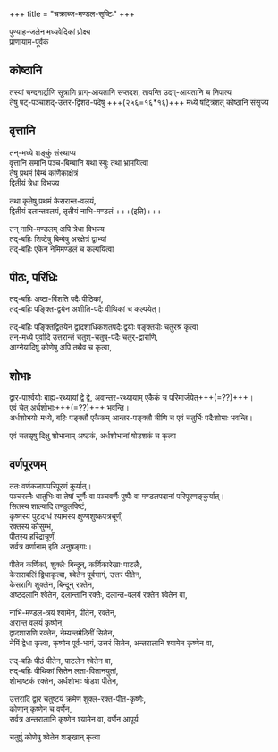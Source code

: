 +++
title = "चक्राब्ज-मण्डल-सृष्टिः"
+++

पुण्याह-जलेन मध्यवेदिकां प्रोक्ष्य  
प्राणायाम-पूर्वकं

## कोष्ठानि
तस्यां चन्दनार्द्राणि सूत्राणि प्राग्-आयतानि सप्तदश, तावन्ति उदग्-आयतानि च  निपात्य  
तेषु षट्-पञ्चाशद्-उत्तर-द्विशत-पदेषु +++(२५६=१६*१६)+++ मध्ये षट्त्रिंशत् कोष्ठानि संसृज्य

## वृत्तानि
तन्-मध्ये शङ्कुं  संस्थाप्य   
वृत्तानि समानि पञ्च-बिम्बानि यथा स्युः तथा भ्रामयित्वा  
तेषु प्रथमं बिम्बं कर्णिकाक्षेत्रं  
द्वितीयं त्रेधा विभज्य

तथा कृतेषु प्रथमं केसरान्त-वलयं,  
द्वितीयं दलान्तवलयं,
तृतीयं नाभि-मण्डलं +++(इति)+++

तन् नाभि-मण्डलम् अपि त्रेधा विभज्य  
तद्-बहिः शिष्टेषु बिम्बेषु अरक्षेत्रं द्वाभ्यां  
तद्-बहिः एकेन  नेमिमण्डलं च कल्पयित्वा

## पीठः, परिधिः
तद्-बहिः अष्टा-विंशति पदैः पीठिकां,  
तद्-बहिः पङ्क्ति-द्वयेन अशीति-पदैः वीथिकां च कल्पयेत्।

तद्-बहिः पङ्क्तिद्वितयेन द्वादशाधिकशतपदैः द्वयोः पङ्क्तयोः चतुरश्रं कृत्वा  
तन्-मध्ये पूर्वादि  उत्तरान्तं चतुश्-चतुष्-पदैः चतुर्-द्वाराणि,  
आग्नेयादिषु कोणेषु अपि तथैव च कृत्वा,

## शोभाः
द्वार-पार्श्वयोः  बाह्य-रथ्यायां द्वे द्वे, अवान्तर-रथ्यायाम् एकैकं च परिमार्जयेत्+++(=??)+++।  
एवं चेत् अर्धशोभाः+++(=??)+++ भवन्ति।  
अर्धशोभयोः मध्ये, बहिः पङ्क्तौ एकैकम् आन्तर-पङ्क्तौ त्रीणि च एवं चतुर्भिः पदैःशोभाः भवन्ति।

एवं चतसृषु दिक्षु शोभानाम् अष्टकं, अर्धशोभानां षोडशकं च कृत्वा

## वर्णपूरणम्
ततः वर्णकलापपरिपूरणं कुर्यात्।   
पञ्चरत्नैः धातुभिः वा तेषां चूर्णैः वा पञ्चवर्णैः पुष्पैः वा मण्डलपदानां परिपूरणङ्कुर्यात्।  
सितस्य  शाल्यादि तण्डुलपिष्टं,  
कृष्णस्य पुटदग्धं श्यामस्य क्षुण्णशुष्कपत्रचूर्णं,  
रक्तस्य कौसुम्भं,  
पीतस्य हरिद्राचूर्णं,  
सर्वत्र वर्णानाम् इति अनुषङ्गाः।

पीतेन कर्णिकां, शुक्लैः बिन्दून्, कर्णिकारेखाः पाटलैः,  
केसरावलिं द्विधाकृत्वा, श्वेतेन पूर्वभागं, उत्तरं पीतेन,  
केसराणि शुक्लेन, बिन्दून् रक्तेन,  
अष्टदलानि श्वेतेन, दलान्तानि रक्तैः, दलान्त-वलयं रक्तेन श्वेतेन वा,

नाभि-मण्डल-त्रयं श्यामेन, पीतेन, रक्तेन,  
अरान्त वलयं कृष्णेन,  
द्वादशाराणि रक्तेन, नेम्यन्तमेदिनीं सितेन,  
नेमिं द्वेधा कृत्वा, कृष्णेन पूर्व-भागं, उत्तरं सितेन, अन्तरालानि श्यामेन कृष्णेन वा,

तद्-बहिः पीठं पीतेन,  पाटलेन श्वेतेन वा,  
तद्-बहिः वीथिकां सितेन लता-वितानयुतां,  
शोभाष्टकं रक्तेन, अर्धशोभाः  षोडश पीतेन,

उत्तरादि द्वार चतुष्टयं क्रमेण शुक्ल-रक्त-पीत-कृष्णैः,  
कोणान् कृष्णेन च वर्णेन,  
सर्वत्र अन्तरालानि कृष्णेन श्यामेन वा, वर्णेन आपूर्य

चतुर्षु कोणेषु श्वेतेन शङ्खान् कृत्वा  
